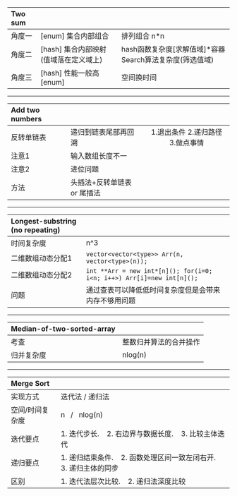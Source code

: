|Two sum|||
|:---|:---|:---|
|角度一 | [enum] 集合内部组合  | 排列组合 n*n |
|角度二 | [hash] 集合内部映射  (值域落在定义域上)| hash函数复杂度[求解值域]*容器Search算法复杂度(筛选值域)|
|角度三 | [hash] 性能一般高[enum] | 空间换时间 |
---------------------------------------------------------
| Add two numbers|||
|:---|:---|:---:|
|反转单链表|递归到链表尾部再回溯|1.退出条件 2.递归路径 3.做点事情| 
|注意1|输入数组长度不一||
|注意2|进位问题||
|方法|头插法+反转单链表 or 尾插法|
---------------------------------------------------------
|Longest-substring (no repeating)||
|:---|:---|
|时间复杂度|n^3|
|二维数组动态分配1|```vector<vector<type>> Arr(n, vector<type>(n));```|
|二维数组动态分配2|```int **Arr = new int*[n](); for(i=0; i<n; i++>) Arr[i]=new int[n]();```|
|问题| 通过查表可以降低低时间复杂度但是会带来内存不够用问题|
---------------------------------------------------------
|Median-of-two-sorted-array||
|:---|:---|
|考查|整数归并算法的合并操作|
|归并复杂度|nlog(n)|
---------------------------------------------------------
|Merge Sort||
|:---|:---|
|实现方式|迭代法 / 递归法|
|空间/时间复杂度| n&nbsp;&nbsp;&nbsp;/&nbsp;&nbsp;&nbsp;nlog(n)|
|迭代要点|1. 迭代步长.&nbsp;&nbsp;&nbsp; 2. 右边界与数据长度.&nbsp;&nbsp;&nbsp; 3. 比较主体迭代|
|递归要点|1. 递归结束条件.&nbsp;&nbsp;&nbsp; 2. 函数处理区间一致左闭右开.&nbsp;&nbsp;&nbsp; 3. 递归主体的同步|
|区别| 1. 迭代法层次比较.&nbsp;&nbsp;&nbsp; 2. 递归法深度比较|


